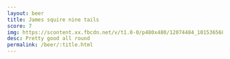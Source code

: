 ```yaml
---
layout: beer
title: James squire nine tails
score: 7
img: https://scontent.xx.fbcdn.net/v/t1.0-0/p480x480/12074484_10153656867603745_6432235869019497791_n.jpg?oh=c3d73ba75592e26161bdf61f21b2b725&oe=590DC852
desc: Pretty good all round
permalink: /beer/:title.html
---
```

